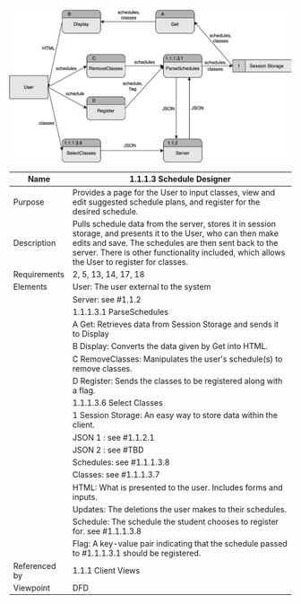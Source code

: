 ![Design Document](TeamThreeFiles/1.1.1.3.svg)

| Name | 1.1.1.3 Schedule Designer |
| ----------- | ---------- |
| Purpose | Provides a page for the User to input classes, view and edit suggested schedule plans, and register for the desired schedule. |
| Description | Pulls schedule data from the server, stores it in session storage, and presents it to the User, who can then make edits and save. The schedules are then sent back to the server. There is other functionality included, which allows the User to register for classes. |
| Requirements | 2, 5, 13, 14, 17, 18 |
| Elements | User: The user external to the system |
|          | Server: see #1.1.2 |
|          | 1.1.1.3.1 ParseSchedules |
|          | A Get: Retrieves data from Session Storage and sends it to Display |
|          | B Display: Converts the data given by Get into HTML. |
|          | C RemoveClasses: Manipulates the user's schedule(s) to remove classes. |
|          | D Register: Sends the classes to be registered along with a flag. |
|          | 1.1.1.3.6 Select Classes |
|          | 1 Session Storage: An easy way to store data within the client. |
|          | JSON 1 : see #1.1.2.1 |
|          | JSON 2 : see #TBD |
|          | Schedules: see #1.1.1.3.8 |
|          | Classes: see #1.1.1.3.7 |
|          | HTML: What is presented to the user. Includes forms and inputs. |
|          | Updates: The deletions the user makes to their schedules. |
|          | Schedule: The schedule the student chooses to register for. see #1.1.1.3.8 |
|          | Flag: A key-value pair indicating that the schedule passed to #1.1.1.3.1 should be registered. |
| Referenced by | 1.1.1 Client Views |
| Viewpoint | DFD |
